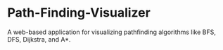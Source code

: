 # Path-Finding-Visualizer
A web-based application for visualizing pathfinding algorithms like BFS, DFS, Dijkstra, and A*.
